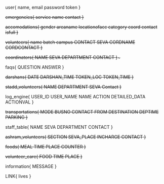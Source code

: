user{
	name,
	email
	password
	token
}

~~emergencies{
	service
	name
	contact
}~~

~~accomodations{
	gender
	areaname
	locationofacc
	category
	coord
	contact
	isfull
}~~

~~volunteers{
	name
	batch
	campus
	CONTACT
	SEVA
	CORDNAME
	CORDCONTACT
}~~

~~coordinators{
	NAME
	SEVA
	DEPARTMENT
	CONTACT
}~~~

faqs{
	QUESTION
	ANSWER
}

~~darshans{
	DATE
	DARSHAN_TIME
	TOKEN_LOC
	TOKEN_TIME
}~~

~~stadd_volunteers{
	NAME
	DEPARTMENT
	SEVA
	Contact
}~~ 

log_engine{
	USER_ID
	USER_NAME
	NAME
	ACTION
	DETAILED_DATA
	ACTIONVAL
}

~~transportations{
	MODE
	BUSNO
	CONTACT
	FROM
	DESTINATION
	DEPTIME
	PARKING
}~~

staff_table{
	NAME
	SEVA
	DEPARTMENT
	CONTACT
}

~~ashram_volunteers{
	SECTION
	SEVA_PLACE
	INCHARGE
	CONTACT
}~~

~~foods{
	MEAL
	TIME
	PLACE
	COUNTER
}~~

~~volunteer_care{
	FOOD
	TIME
	PLACE
}~~	

information{
	MESSAGE
}

LINK{
	lives
}





